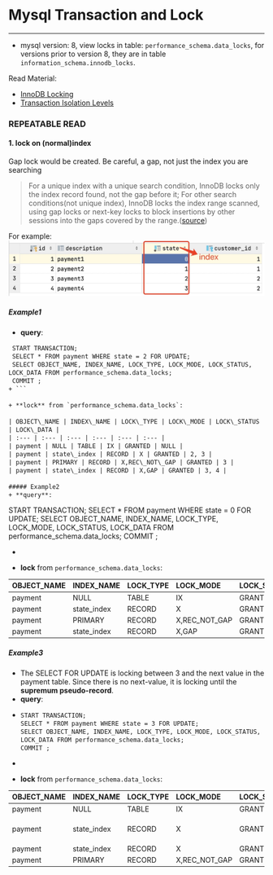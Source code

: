 # Mysql Transaction and Lock

----

+ mysql version: 8, view locks in table: `performance_schema.data_locks`, for versions prior to version 8, they are in table `information_schema.innodb_locks`.

Read Material: 
+ [InnoDB Locking](https://dev.mysql.com/doc/refman/8.0/en/innodb-locking.html#innodb-gap-locks)
+ [Transaction Isolation Levels](https://dev.mysql.com/doc/refman/8.0/en/innodb-transaction-isolation-levels.html)

### REPEATABLE READ
#### 1. lock on (normal)index
Gap lock would be created. Be careful, a gap, not just the index you are searching

> For a unique index with a unique search condition, InnoDB locks only the index record found, not the gap before it; 
> For other search conditions(not unique index), InnoDB locks the index range scanned, using gap locks or next-key locks to block insertions by other sessions into the gaps covered by the range.([source](https://dev.mysql.com/doc/refman/8.0/en/innodb-transaction-isolation-levels.html))

For example:
![payment table](./img/index1.jpg)
##### Example1
+ **query**:
 ```
  START TRANSACTION;
  SELECT * FROM payment WHERE state = 2 FOR UPDATE;
  SELECT OBJECT_NAME, INDEX_NAME, LOCK_TYPE, LOCK_MODE, LOCK_STATUS, LOCK_DATA FROM performance_schema.data_locks;
  COMMIT ;
+ ```

+ **lock** from `performance_schema.data_locks`:

| OBJECT\_NAME | INDEX\_NAME | LOCK\_TYPE | LOCK\_MODE | LOCK\_STATUS | LOCK\_DATA |
| :--- | :--- | :--- | :--- | :--- | :--- |
| payment | NULL | TABLE | IX | GRANTED | NULL |
| payment | state\_index | RECORD | X | GRANTED | 2, 3 |
| payment | PRIMARY | RECORD | X,REC\_NOT\_GAP | GRANTED | 3 |
| payment | state\_index | RECORD | X,GAP | GRANTED | 3, 4 |

##### Example2
+ **query**: 
 ```
  START TRANSACTION;
  SELECT * FROM payment WHERE state = 0 FOR UPDATE;
  SELECT OBJECT_NAME, INDEX_NAME, LOCK_TYPE, LOCK_MODE, LOCK_STATUS, LOCK_DATA FROM performance_schema.data_locks;
  COMMIT ;
+ ```
+ **lock** from `performance_schema.data_locks`:

| OBJECT\_NAME | INDEX\_NAME | LOCK\_TYPE | LOCK\_MODE | LOCK\_STATUS | LOCK\_DATA |
| :--- | :--- | :--- | :--- | :--- | :--- |
| payment | NULL | TABLE | IX | GRANTED | NULL |
| payment | state\_index | RECORD | X | GRANTED | 0, 1 |
| payment | PRIMARY | RECORD | X,REC\_NOT\_GAP | GRANTED | 1 |
| payment | state\_index | RECORD | X,GAP | GRANTED | 1, 2 |

##### Example3
+ The SELECT FOR UPDATE is locking between 3 and the next value in the payment table. Since there is no next-value, it is locking until the **supremum pseudo-record**.
+ **query**: 
+ ```
  START TRANSACTION;
  SELECT * FROM payment WHERE state = 3 FOR UPDATE;
  SELECT OBJECT_NAME, INDEX_NAME, LOCK_TYPE, LOCK_MODE, LOCK_STATUS, LOCK_DATA FROM performance_schema.data_locks;
  COMMIT ;
+ ```
+ **lock** from `performance_schema.data_locks`:

| OBJECT\_NAME | INDEX\_NAME | LOCK\_TYPE | LOCK\_MODE | LOCK\_STATUS | LOCK\_DATA |
| :--- | :--- | :--- | :--- | :--- | :--- |
| payment | NULL | TABLE | IX | GRANTED | NULL |
| payment | state\_index | RECORD | X | GRANTED | supremum pseudo-record |
| payment | state\_index | RECORD | X | GRANTED | 3, 4 |
| payment | PRIMARY | RECORD | X,REC\_NOT\_GAP | GRANTED | 4 |






